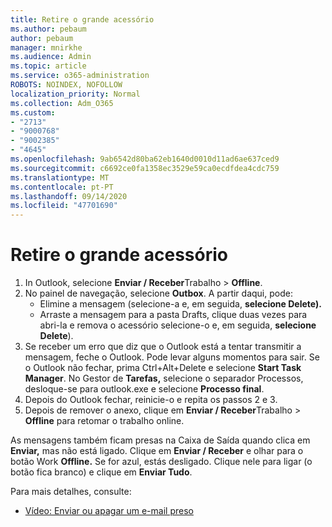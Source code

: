 ```yaml
---
title: Retire o grande acessório
ms.author: pebaum
author: pebaum
manager: mnirkhe
ms.audience: Admin
ms.topic: article
ms.service: o365-administration
ROBOTS: NOINDEX, NOFOLLOW
localization_priority: Normal
ms.collection: Adm_O365
ms.custom:
- "2713"
- "9000768"
- "9002385"
- "4645"
ms.openlocfilehash: 9ab6542d80ba62eb1640d0010d11ad6ae637ced9
ms.sourcegitcommit: c6692ce0fa1358ec3529e59ca0ecdfdea4cdc759
ms.translationtype: MT
ms.contentlocale: pt-PT
ms.lasthandoff: 09/14/2020
ms.locfileid: "47701690"
---
```

# <a name="remove-the-large-attachment"></a>Retire o grande acessório

1. In Outlook, selecione **Enviar / Receber**Trabalho  >  **Offline**. 
2. No painel de navegação, selecione **Outbox**. A partir daqui, pode: 
    - Elimine a mensagem (selecione-a e, em seguida, **selecione Delete).**
    - Arraste a mensagem para a pasta Drafts, clique duas vezes para abri-la e remova o acessório selecione-o e, em seguida, **selecione Delete**).
3. Se receber um erro que diz que o Outlook está a tentar transmitir a mensagem, feche o Outlook. Pode levar alguns momentos para sair. Se o Outlook não fechar, prima Ctrl+Alt+Delete e selecione **Start Task Manager**. No Gestor de **Tarefas,** selecione o separador Processos, desloque-se para outlook.exe e selecione **Processo final**.
4. Depois do Outlook fechar, reinicie-o e repita os passos 2 e 3. 
5. Depois de remover o anexo, clique em **Enviar / Receber**Trabalho  >  **Offline** para retomar o trabalho online. 

As mensagens também ficam presas na Caixa de Saída quando clica em **Enviar,** mas não está ligado. Clique em **Enviar / Receber** e olhar para o botão Work **Offline.** Se for azul, estás desligado. Clique nele para ligar (o botão fica branco) e clique em **Enviar Tudo**.
 
 Para mais detalhes, consulte:
- [Vídeo: Enviar ou apagar um e-mail preso](https://support.office.com/article/Video-Send-or-delete-an-email-stuck-in-your-outbox-26d5d34a-4e5f-444a-a9e8-44db04a94dec) 